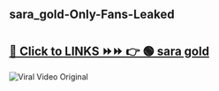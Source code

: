
 ## sara_gold-Only-Fans-Leaked

# <h2><a href="https://clipsfans.com/sara_gold&ref=git">🔗 Click to LINKS ⏩⏩ 👉 🟢 sara gold </a></h2>

<a href="https://clipsfans.com/sara_gold&ref=git" rel="nofollow" data-target="animated-image.originalLink"><img src="https://i.ibb.co.com/xMMVF88/686577567.gif" alt="Viral Video Original" style="max-width: 100%; display: inline-block;" data-target="animated-image.originalImage"></a>
